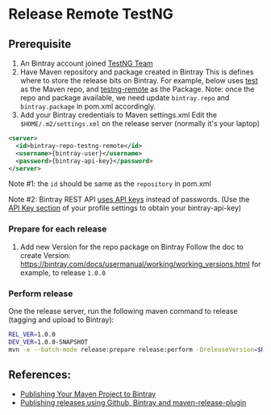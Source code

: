 Release Remote TestNG
====

## Prerequisite

1. An Bintray account joined [TestNG Team](https://bintray.com/testng-team)
2. Have Maven repository and package created in Bintray
  This is defines where to store the release bits on Bintray.
  For example, below uses [test](https://bintray.com/testng-team/test) as the Maven repo, and [testng-remote](https://bintray.com/testng-team/test/testng-remote) as the Package.
  Note: once the repo and package available, we need update `bintray.repo` and `bintray.package` in pom.xml accordingly. 
3. Add your Bintray credentials to Maven settings.xml
  Edit the `$HOME/.m2/settings.xml` on the release server (normally it's your laptop)

  ```xml
  <server>
    <id>bintray-repo-testng-remote</id>
    <username>{bintray-user}</username>
    <password>{bintray-api-key}</password>
  </server>
  ```

  Note #1: the `id` should be same as the `repository` in pom.xml

  Note #2: Bintray REST API [uses API keys](https://bintray.com/docs/api/#_authentication) instead of passwords. (Use the [API Key section](https://bintray.com/docs/usermanual/interacting/interacting_editingyouruserprofile.html#anchorAPIKEY) of your profile settings to obtain your bintray-api-key)

### Prepare for each release

1. Add new Version for the repo package on Bintray
  Follow the doc to create Version: https://bintray.com/docs/usermanual/working/working_versions.html 
  for example, to release `1.0.0` 

### Perform release

One the release server, run the following maven command to release (tagging and upload to Bintray):
```bash
REL_VER=1.0.0
DEV_VER=1.0.0-SNAPSHOT
mvn -e --batch-mode release:prepare release:perform -DreleaseVersion=$REL_VER -DdevelopmentVersion=$DEV_VER
```

## References:

* [Publishing Your Maven Project to Bintray](http://blog.bintray.com/2015/09/17/publishing-your-maven-project-to-bintray/)
* [Publishing releases using Github, Bintray and maven-release-plugin](http://veithen.github.io/2013/05/26/github-bintray-maven-release-plugin.html)
